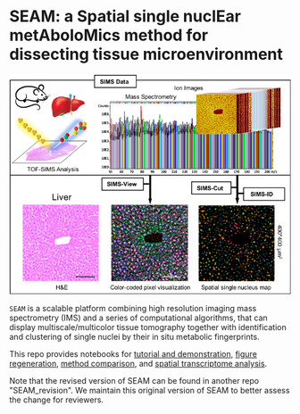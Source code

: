 SEAM: a Spatial single nuclEar metAboloMics method for dissecting tissue microenvironment
===========================================================================

![Alt text](SEAM/data/img/SEAM_whole.png?raw=true "SEAM overview")

``SEAM`` is a scalable platform combining high resolution imaging mass spectrometry (IMS) and a series of computational algorithms, that can display multiscale/multicolor tissue tomography together with identification and clustering of single nuclei by their in situ metabolic fingerprints. 


This repo provides notebooks for [tutorial and demonstration](SEAM/ipynbs/demostration/), [figure regeneration](SEAM/ipynbs/figure_regeneration/), [method comparison](SEAM/ipynbs/comparison/), and [spatial transcriptome analysis](SEAM/ipynbs/transcriptome/).

Note that the revised version of SEAM can be found in another repo "SEAM_revision". We maintain this original version of SEAM to better assess the change for reviewers.


